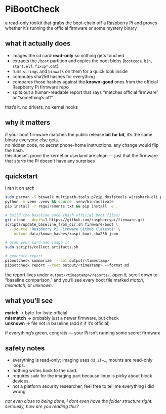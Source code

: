 # PiBootCheck

a read-only toolkit that grabs the boot-chain off a Raspberry Pi and proves whether it’s running the official firmware or some mystery binary

## what it actually does

- images the sd card **read-only** so nothing gets touched
- extracts the `/boot` partition and copies the boot blobs (`bootcode.bin`, `start.elf`, `fixup*.dat`)
- runs `strings` and `binwalk` on them for a quick look inside
- computes sha256 hashes for everything
- compares those hashes against the **known-good** ones from the official Raspberry Pi firmware repo
- spits out a human-readable report that says “matches official firmware” or “something’s off”

that’s it. no drivers, no kernel hooks

## why it matters

if your boot firmware matches the public release **bit for bit**, it’s the same binary everyone else gets.  
no hidden code, no secret phone-home instructions. any change would flip the hash.  
this doesn’t prove the kernel or userland are clean — just that the firmware that _starts_ the Pi doesn't have any surprises

## quickstart

i ran it on arch

```bash
sudo pacman -S binwalk multipath-tools p7zip dosfstools wireshark-cli picocom
python -m venv .venv && source .venv/bin/activate
pip install -r requirements.txt && pip install -e .

# build the baseline once (hash official boot files)
git clone --depth=1 https://github.com/raspberrypi/firmware.git
scripts/update_baseline_from_dir.sh firmware/boot \
  --source "Raspberry Pi Firmware GitHub (latest)" \
  --output data/known_hashes/raspi_boot_sha256.json

# grab your card and image it
sudo scripts/collect_artifacts.sh

# generate report
pibootcheck summarize --root output/<timestamp>
pibootcheck report --root output/<timestamp> --format md
```

the report lives under `output/<timestamp>/reports/`. open it, scroll down to “baseline comparison,” and you’ll see every boot file marked _match_, _mismatch_, or _unknown_.

## what you’ll see

**match** → byte-for-byte official  
**mismatch** → probably just a newer firmware, but check  
**unknown** → file not in baseline (add it if it’s official)

if everything’s green, congrats — your Pi isn’t running some secret firmware

## safety notes

- everything is read-only; imaging uses `dd if=…`, mounts are read-only loops.
- nothing writes back to the card.
- requires `sudo` for the imaging part because linux is picky about block devices.
- not a platform security researcher, feel free to tell me everything i did wrong


*not even close to being done, i dont even have the folder structure right. seriously, how are you reading this?*
